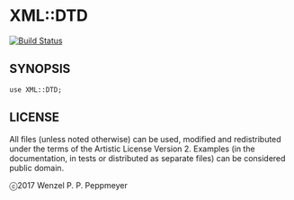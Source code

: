 # XML::DTD

[![Build Status](https://travis-ci.org/gfldex/perl6-xml-dtd.svg?branch=master)](https://travis-ci.org/gfldex/perl6-xml-dtd)

## SYNOPSIS

```
use XML::DTD;
```

## LICENSE

All files (unless noted otherwise) can be used, modified and redistributed
under the terms of the Artistic License Version 2. Examples (in the
documentation, in tests or distributed as separate files) can be considered
public domain.

ⓒ2017 Wenzel P. P. Peppmeyer
